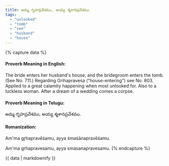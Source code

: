 ```yaml
---
title: అమ్మ గృహప్రవేశము, అయ్య శ్మశానప్రవేశము.
tags:
  - "unlooked"
  - "tomb"
  - "see"
  - "husband"
  - "house"
---
```


{% capture data %}
#### Proverb Meaning in English:
The bride enters her husband's house, and the bridegroom enters the tomb.
(See No. 711.)
Regarding Grihapravesa ("house-entering") see No. 803.
Applied to a great calamity happening when most unlooked for. Also to a luckless woman.
After a dream of a wedding comes a corpse.

#### Proverb Meaning in Telugu:
అమ్మ గృహప్రవేశము, అయ్య శ్మశానప్రవేశము.

#### Romanization:
Am'ma gr̥hapravēśamu, ayya śmaśānapravēśamu.

Am'ma grhapravesamu, ayya smasanapravesamu.
{% endcapture %}

{{ data | markdownify }}

